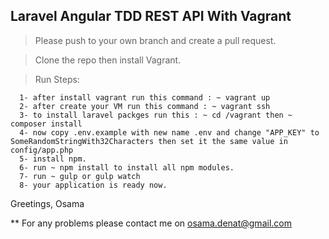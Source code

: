 ## Laravel Angular TDD REST API With Vagrant


>Please push to your own branch and create a pull request.

>Clone the repo then install Vagrant.

>Run Steps:
      
      1- after install vagrant run this command : ~ vagrant up
      2- after create your VM run this command : ~ vagrant ssh
      3- to install laravel packges run this : ~ cd /vagrant then ~ composer install
      4- now copy .env.example with new name .env and change "APP_KEY" to SomeRandomStringWith32Characters then set it the same value in config/app.php
      5- install npm.
      6- run ~ npm install to install all npm modules.
      7- run ~ gulp or gulp watch
      8- your application is ready now.

Greetings,
Osama

** For any problems please contact me on osama.denat@gmail.com
